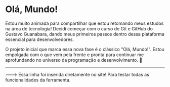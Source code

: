# Olá, Mundo!
 Estou muito animada para compartilhar que estou retomando meus estudos na área de tecnologia! Decidi começar com o curso de Git e GitHub do Gustavo Guanabara, dando meus primeiros passos dentro dessa plataforma essencial para desenvolvedores.

O projeto inicial que marca essa nova fase é o clássico "Olá, Mundo!". Estou empolgada com o que vem pela frente e pronta para continuar me aprofundando no universo da programação e desenvolvimento. 🚀

---------------------------------------------------------------------------------------------------------------------------------------------------------------------------------------------------------------------------------

---> Essa linha foi inserida diretamente no site! Para testar todas as funcionalidades da ferramenta. 

